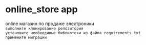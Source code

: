 # online_store app
online магазин по продаже электроники\
``выполните клонирование репозитория``\
``установите необходивые библиотеки из файла requirements.txt``\
``примените миграции``